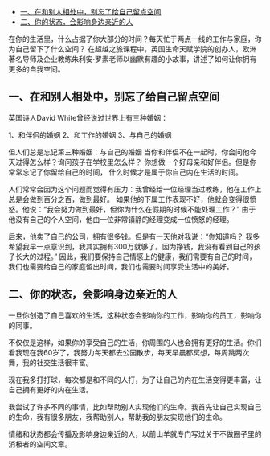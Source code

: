 
<!-- TOC -->

- [一、在和别人相处中，别忘了给自己留点空间](#一在和别人相处中别忘了给自己留点空间)
- [二、你的状态，会影响身边亲近的人](#二你的状态会影响身边亲近的人)

<!-- /TOC -->

在你的生活里，什么占据了你大部分的时间？每天忙于两点一线的工作与家庭，你为自己留下了什么空间？
在超越之旅课程中，英国生命天赋学院的创办人，欧洲著名导师及企业教练朱利安·罗素老师以幽默有趣的小故事，讲述了如何让你拥有更多的自我空间。

## 一、在和别人相处中，别忘了给自己留点空间 

英国诗人David White曾经说过世界上有三种婚姻：

1、和伴侣的婚姻
2、和工作的婚姻
3、与自己的婚姻   

但人们总是忘记第三种婚姻：与自己的婚姻   当你和伴侣不在一起时，你会问他今天过得怎么样？询问孩子在学校里怎么样？
你想做一个好母亲和好伴侣。但是你常常忘记了你留给自己的时间， 什么时候才是属于你自己内在生活的时间。

人们常常会因为这个问题而觉得有压力：我曾经给一位经理当过教练，他在工作上总是会做到百分之百，做到最好。
如果他的下属工作表现不好，他就会变得很愤怒。他说：“我会努力做到最好，但你为什么在假期的时候不能处理工作？” 
由于他没有自己的个人空间，他由一位非常镇静的经理变成一位愤怒的经理。

后来，他卖了自己的公司，拥有很多钱。但是有一天他对我说：“你知道吗？ 我多希望我早一点意识到，我其实拥有300万就够了。因为挣钱，我没有看到自己的孩子长大的过程。”
因此，我们要保持自己情感上的健康，我们需要有自己的时间，我们也需要给自己的家庭留出时间，我们也需要时间享受生活中的美好。


## 二、你的状态，会影响身边亲近的人

一旦你创造了自己喜欢的生活，这种状态会影响你的工作，影响你的员工，影响你的同事。

不仅仅是这样，如果你的享受自己的生活，你周围的人也会拥有更好的生活。你们看我现在我60岁了，我努力每天都去公园散步，每天早晨都冥想，每周跳两次舞，我的社交生活很丰富。

现在我多打打球，每次都是和不同的人打，为了让自己的内在生活变得更丰富，让自己拥有更好的内在生活。

我尝试了许多不同的事情，比如帮助别人实现他们的生命。我首先让自己实现自己的生命，我有很多朋友，我帮助别人，帮助我的朋友实现他们的生命。


情绪和状态都会传播及影响身边亲近的人，以前山羊就专门写过关于不做圈子里的消极者的空间文章。